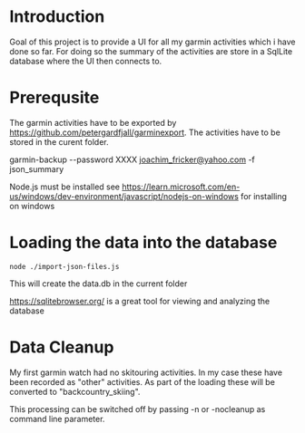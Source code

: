 #  Introduction

Goal of this project is to provide a UI for all my garmin activities which i have done so far.
For doing so the summary of the activities are store in a SqlLite database where the UI then connects to.

# Prerequsite

The garmin activities have to be exported by https://github.com/petergardfjall/garminexport. The activities have to be stored in the curent folder.

garmin-backup --password XXXX joachim_fricker@yahoo.com -f json_summary

Node.js must be installed see https://learn.microsoft.com/en-us/windows/dev-environment/javascript/nodejs-on-windows for installing on windows

# Loading the data into the database

 ``node ./import-json-files.js``

 This will create the data.db in the current folder

https://sqlitebrowser.org/  is a great tool for viewing and analyzing the database                                          

# Data Cleanup
My first garmin watch had no skitouring activities. In my case these have been recorded as "other" activities. As part of the loading these will be converted to "backcountry_skiing".

This processing can be switched off by passing -n or -nocleanup as command line parameter.